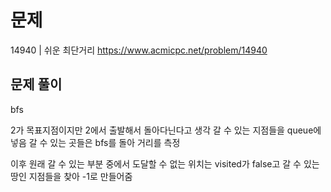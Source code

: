 # 문제

14940 | 쉬운 최단거리
https://www.acmicpc.net/problem/14940

## 문제 풀이

bfs

2가 목표지점이지만 2에서 출발해서 돌아다닌다고 생각
갈 수 있는 지점들을 queue에 넣음
갈 수 있는 곳들은 bfs를 돌아 거리를 측정

이후 원래 갈 수 있는 부분 중에서 도달할 수 없는 위치는 visited가 false고 갈 수 있는 땅인 지점들을 찾아 -1로 만들어줌
